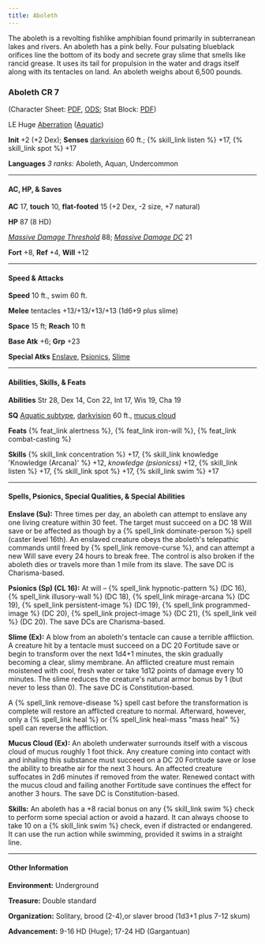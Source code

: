 ```yaml
---
title: Aboleth
---
```



The aboleth is a revolting fishlike amphibian found primarily in subterranean lakes and rivers. An aboleth has a pink belly. Four pulsating blueblack orifices line the bottom of its body and secrete gray slime that smells like rancid grease. It uses its tail for propulsion in the water and drags itself along with its tentacles on land. An aboleth weighs about 6,500 pounds.

<h3>Aboleth CR 7</h3>

(Character Sheet: <a href="{{ site.url }}/downloads/monsters/aboleth.pdf">PDF</a>, <a href="{{ site.url }}/downloads/monsters/aboleth.ods">ODS</a>; Stat Block: <a href="{{ site.url }}/downloads/monsters/aboleth-sb.pdf">PDF</a>)

LE Huge <a href="{{ site.url }}/monsters/additional-info/#aberration">Aberration</a> (<a href="{{ site.url }}/monsters/additional-info/#aquatic">Aquatic</a>)

**Init** +2 (+2 Dex); **Senses** <a href="{{ site.url }}/game-rules/adventuring-combat/abilities-conditions/#darkvision">darkvision</a> 60 ft.; {% skill_link listen %} +17, {% skill_link spot %} +17

**Languages** _3 ranks:_ Aboleth, Aquan, Undercommon

----

<h4>AC, HP, &amp; Saves</h4>

**AC** 17, **touch** 10, **flat-footed** 15 (+2 Dex, -2 size, +7 natural)

**HP** 87 (8 HD)

<a href="{{ site.url }}/game-rules/adventuring-combat/combat/#loss-of-hit-points">_Massive Damage Threshold_</a> 88; <a href="{{ site.url }}/game-rules/adventuring-combat/combat/#loss-of-hit-points">_Massive Damage DC_</a> 21

**Fort** +8, **Ref** +4, **Will** +12

----

<h4>Speed &amp; Attacks</h4>

**Speed** 10 ft., swim 60 ft.

**Melee** tentacles +13/+13/+13/+13 (1d6+9 plus slime)

**Space** 15 ft; **Reach** 10 ft

**Base Atk** +6; **Grp** +23

**Special Atks** <a href="#enslave">Enslave</a>, <a href="#psionics">Psionics</a>, <a href="#slime">Slime</a>

----

<h4>Abilities, Skills, &amp; Feats</h4>

**Abilities** Str 28, Dex 14, Con 22, Int 17, Wis 19, Cha 19

**SQ** <a href="{{ site.url }}/monsters/additional-info/#aquatic">Aquatic subtype</a>, <a href="{{ site.url }}/game-rules/adventuring-combat/abilities-conditions/#darkvision">darkvision</a> 60 ft., <a href="#mucus-cloud">mucus cloud</a>

**Feats** {% feat_link alertness %}, {% feat_link iron-will %}, {% feat_link combat-casting %}

**Skills** {% skill_link concentration %} +17, {% skill_link knowledge 'Knowledge (Arcana)' %} +12, _knowledge (psionicss)_ +12, {% skill_link listen %} +17, {% skill_link spot %} +17, {% skill_link swim %} +17

----

<h4>Spells, Psionics, Special Qualities, &amp; Special Abilities</h4>

**Enslave (Su):** Three times per day, an aboleth can attempt to enslave any one living creature within 30 feet. The target must succeed on a DC 18 Will save or be affected as though by a {% spell_link dominate-person %} spell (caster level 16th). An enslaved creature obeys the aboleth's telepathic commands until freed by {% spell_link remove-curse %}, and can attempt a new Will save every 24 hours to break free. The control is also broken if the aboleth dies or travels more than 1 mile from its slave. The save DC is Charisma-based.

**Psionics (Sp) (CL 16):** At will &ndash; {% spell_link hypnotic-pattern %} (DC 16), {% spell_link illusory-wall %} (DC 18), {% spell_link mirage-arcana %} (DC 19), {% spell_link persistent-image %} (DC 19), {% spell_link programmed-image %} (DC 20), {% spell_link project-image %} (DC 21), {% spell_link veil %} (DC 20). The save DCs are Charisma-based.

**Slime (Ex):** A blow from an aboleth's tentacle can cause a terrible affliction. A creature hit by a tentacle must succeed on a DC 20 Fortitude save or begin to transform over the next 1d4+1 minutes, the skin gradually becoming a clear, slimy membrane. An afflicted creature must remain moistened with cool, fresh water or take 1d12 points of damage every 10 minutes. The slime reduces the creature's natural armor bonus by 1 (but never to less than 0). The save DC is Constitution-based.

A {% spell_link remove-disease %} spell cast before the transformation is complete will restore an afflicted creature to normal. Afterward, however, only a {% spell_link heal %} or {% spell_link heal-mass "mass heal" %} spell can reverse the affliction.

**Mucus Cloud (Ex):** An aboleth underwater surrounds itself with a viscous cloud of mucus roughly 1 foot thick. Any creature coming into contact with and inhaling this substance must succeed on a DC 20 Fortitude save or lose the ability to breathe air for the next 3 hours. An affected creature suffocates in 2d6 minutes if removed from the water. Renewed contact with the mucus cloud and failing another Fortitude save continues the effect for another 3 hours. The save DC is Constitution-based.

**Skills:** An aboleth has a +8 racial bonus on any {% skill_link swim %} check to perform some special action or avoid a hazard. It can always choose to take 10 on a {% skill_link swim %} check, even if distracted or endangered. It can use the run action while swimming, provided it swims in a straight line.

----

<h4>Other Information</h4>

**Environment:** Underground

**Treasure:** Double standard

**Organization:** Solitary, brood (2-4),or slaver brood (1d3+1 plus 7-12 skum)

**Advancement:** 9-16 HD (Huge); 17-24 HD (Gargantuan)
